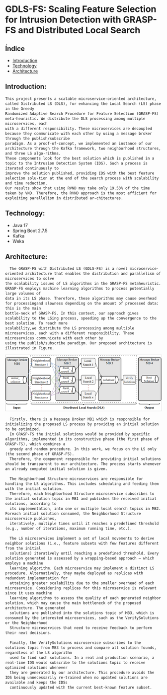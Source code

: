 # GDLS-FS: Scaling Feature Selection for Intrusion Detection with GRASP-FS and Distributed Local Search

## Índice
* [Introduction](#introduction)
* [Technology](#technology)
* [Architecture](#architecture)

## Introduction:
    This project presents a scalable microservice-oriented architecture, called Distributed LS (DLS), for enhancing the Local Search (LS) phase in the Greedy
    Randomized Adaptive Search Procedure for Feature Selection (GRASP-FS) meta-heuristic. We distribute the DLS processing among multiple microservices, each
    with a different responsibility. These microservices are decoupled because they communicate with each other by using a message broker through the publish/subscribe
    paradigm. As a proof-of-concept, we implemented an instance of our architecture through the Kafka framework, two neighborhood structures, and three LS algo-rithms.
    These components look for the best solution which is published in a topic to the Intrusion Detection System (IDS). Such a process is iterated continuously to
    improve the solution published, providing IDS with the best feature selection solu-tion at the end of the search process with scalability and time reduction. 
    Our results show that using RVND may take only 19.53% of the time taken by VND. Therefore, the RVND approach is the most efficient for exploiting parallelism in distributed ar-chitectures.
  
  ## Technology:
* Java 17
* Spring Boot 2.7.5
* Kafka
* Weka

## Architecture:

      The GRASP-FS with Distributed LS (GDLS-FS) is a novel microservice-oriented architecture that enables the distribution and parallelism of microservices to solve
    the scalability issues of LS algorithms in the GRASP-FS metaheuristic. GRASP-FS employs machine learning algorithms to process potentially large volumes of
    data in its LS phase. Therefore, these algorithms may cause overhead for processingand slowness depending on the amount of processed data: this is the main 
    bottle-neck of GRASP-FS. In this context, our approach gives scalability to the LSing process, speeding up the convergence to the best solution. To reach more
    scalability,we distribute the LS processing among multiple microservices, each with a different responsibility. These microservices communicate with each other by
    using the publish/subscribe paradigm. Our proposed architecture is illustrated in Figure.

  ![Architecture DLS](./img/dls.png)
  
      Firstly, there is a Message Broker MB1 which is responsible for initializing the proposed LS process by providing an initial solution to be optimized. 
      In GRASP-FS the initial solutions would be provided by specific algorithms, implemented in its constructive phase (the first phase of GRASP-FS), which combines a
      greedy and random procedure. In this work, we focus on the LS only (the second phase of GRASP-FS). 
      Therefore, the component responsible for providing initial solutions should be transparent to our architecture. The process starts whenever an already computed initial solution is given.
    
      The Neighborhood Structure microservices are responsible for handling the LS algorithms. This includes scheduling and feeding them with the initial solution. 
      Therefore, each Neighborhood Structure microservice subscribes to the initial solution topic in MB1 and publishes the received initial solutions, according to 
      its implementation, into one or multiple local search topics in MB2.       Foreach initial solution consumed, the Neighborhood Structure microservice publishes, 
      iteratively, multiple times until it reaches a predefined threshold (e.g., number of iterations, maximum running time, etc.).
    
      The LS microservices implement a set of local movements to derive neighbor solutions (i.e., feature subsets with few features different from the initial 
      solutions) iteratively until reaching a predefined threshold. Every solution generated is assessed by a wrapping-based approach — which employs a machine 
      learning algorithm. Each microservice may implement a distinct LS procedure. Alternatively, they maybe deployed as replicas with redundant implementation for 
      attaining greater scalability due to the smaller overhead of each microservice. Considering replicas for this microservice is relevant since it uses machine 
      learning algorithms to assess the quality of each generated neighbor solution, which may cause the main bottleneck of the proposed architecture. The generated
      solutions are published into the solutions topic of MB3, which is consumed by the interested microservices, such as the VerifySolutions or the Neighborhood 
      Structure microservices that need to receive feedback to perform their next decisions.
      
      Finally, the VerifySolutions microservice subscribes to the solutions topic from MB3 to process and compare all solution founds, regardless of the LS algorithm
      used to find such solutions. In a real and production scenario, a real-time IDS would subscribe to the solutions topic to receive optimized solutions whenever 
      they are generated by our architecture. This procedure avoids the IDS being unnecessarily re-trained when no updated solutions are available and keeps the IDSs 
      continuously updated with the current best-known feature subset.
    







